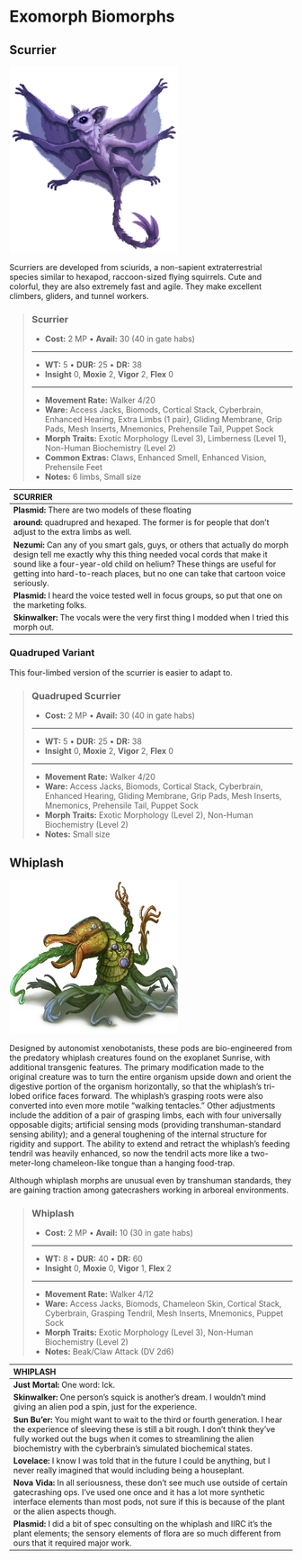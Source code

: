 # Exomorph Biomorphs

<div class=morph-images>

## Scurrier

![Scurrier](./PNG/scurrier.png)

Scurriers are developed from sciurids, a non-sapient extraterrestrial species similar to hexapod, raccoon-sized flying squirrels. Cute and colorful, they are also extremely fast and agile. They make excellent climbers, gliders, and tunnel workers.

<blockquote class="indent stat-list">

### Scurrier

- **Cost:** 2&nbsp;MP • **Avail:** 30 (40 in gate habs)

---

- **WT:** 5 • **DUR:** 25 • **DR:** 38
- **Insight** 0, **Moxie** 2, **Vigor** 2, **Flex** 0

---

- **Movement Rate:** Walker 4/20
- **Ware:** Access Jacks, Biomods, Cortical Stack, Cyberbrain, Enhanced Hearing, Extra Limbs (1 pair), Gliding Membrane, Grip Pads, Mesh Inserts, Mnemonics, Prehensile Tail, Puppet Sock
- **Morph Traits:** Exotic Morphology (Level 3), Limberness (Level 1), Non-Human Biochemistry (Level 2)
- **Common Extras:** Claws, Enhanced Smell, Enhanced Vision, Prehensile Feet
- **Notes:** 6 limbs, Small size

</blockquote>

| **SCURRIER**                                                                                                                                                                                                                                                                                                     |
| :--------------------------------------------------------------------------------------------------------------------------------------------------------------------------------------------------------------------------------------------------------------------------------------------------------------- |
| **Plasmid:** There are two models of these floating                                                                                                                                                                                                                                                              |
| **around:** quadrupred and hexaped. The former is for people that don’t adjust to the extra limbs as well.                                                                                                                                                                                                       |
| **Nezumi:** Can any of you smart gals, guys, or others that actually do morph design tell me exactly why this thing needed vocal cords that make it sound like a four-year-old child on helium? These things are useful for getting into hard-to-reach places, but no one can take that cartoon voice seriously. |
| **Plasmid:** I heard the voice tested well in focus groups, so put that one on the marketing folks.                                                                                                                                                                                                              |
| **Skinwalker:** The vocals were the very first thing I modded when I tried this morph out.                                                                                                                                                                                                                       |

### Quadruped Variant

This four-limbed version of the scurrier is easier to adapt to.

<blockquote class="indent stat-list">

### Quadruped Scurrier

- **Cost:** 2&nbsp;MP • **Avail:** 30 (40 in gate habs)

---

- **WT:** 5 • **DUR:** 25 • **DR:** 38
- **Insight** 0, **Moxie** 2, **Vigor** 2, **Flex** 0

---

- **Movement Rate:** Walker 4/20
- **Ware:** Access Jacks, Biomods, Cortical Stack, Cyberbrain, Enhanced Hearing, Gliding Membrane, Grip Pads, Mesh Inserts, Mnemonics, Prehensile Tail, Puppet Sock
- **Morph Traits:** Exotic Morphology (Level 2), Non-Human Biochemistry (Level 2)
- **Notes:** Small size

</blockquote>

## Whiplash

![Whiplash](./PNG/whiplash.png)

Designed by autonomist xenobotanists, these pods are bio-engineered from the predatory whiplash creatures found on the exoplanet Sunrise, with additional transgenic features. The primary modification made to the original creature was to turn the entire organism upside down and orient the digestive portion of the organism horizontally, so that the whiplash’s tri-lobed orifice faces forward. The whiplash’s grasping roots were also converted into even more motile “walking tentacles.” Other adjustments include the addition of a pair of grasping limbs, each with four universally opposable digits; artificial sensing mods (providing transhuman-standard sensing ability); and a general toughening of the internal structure for rigidity and support. The ability to extend and retract the whiplash’s feeding tendril was heavily enhanced, so now the tendril acts more like a two-meter-long chameleon-like tongue than a hanging food-trap.

Although whiplash morphs are unusual even by transhuman standards, they are gaining traction among gatecrashers working in arboreal environments.

<blockquote class="indent stat-list">

### Whiplash

- **Cost:** 2&nbsp;MP • **Avail:** 10 (30 in gate habs)

---

- **WT:** 8 • **DUR:** 40 • **DR:** 60
- **Insight** 0, **Moxie** 0, **Vigor** 1, **Flex** 2

---

- **Movement Rate:** Walker 4/12
- **Ware:** Access Jacks, Biomods, Chameleon Skin, Cortical Stack, Cyberbrain, Grasping Tendril, Mesh Inserts, Mnemonics, Puppet Sock
- **Morph Traits:** Exotic Morphology (Level 3), Non-Human Biochemistry (Level 2)
- **Notes:** Beak/Claw Attack (DV 2d6)

</blockquote>

| **WHIPLASH**                                                                                                                                                                                                                                                                                    |
| :---------------------------------------------------------------------------------------------------------------------------------------------------------------------------------------------------------------------------------------------------------------------------------------------- |
| **Just Mortal:** One word: Ick.                                                                                                                                                                                                                                                                 |
| **Skinwalker:** One person’s squick is another’s dream. I wouldn’t mind giving an alien pod a spin, just for the experience.                                                                                                                                                                    |
| **Sun Bu’er:** You might want to wait to the third or fourth generation. I hear the experience of sleeving these is still a bit rough. I don’t think they’ve fully worked out the bugs when it comes to streamlining the alien biochemistry with the cyberbrain’s simulated biochemical states. |
| **Lovelace:** I know I was told that in the future I could be anything, but I never really imagined that would including being a houseplant.                                                                                                                                                    |
| **Nova Vida:** In all seriousness, these don’t see much use outside of certain gatecrashing ops. I’ve used one once and it has a lot more synthetic interface elements than most pods, not sure if this is because of the plant or the alien aspects though.                                    |
| **Plasmid:** I did a bit of spec consulting on the whiplash and IIRC it’s the plant elements; the sensory elements of flora are so much different from ours that it required major work.                                                                                                        |

</div>
